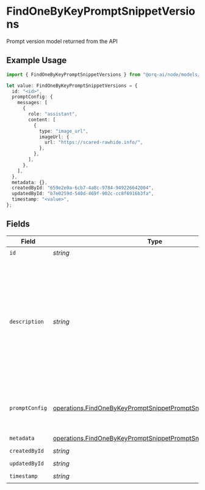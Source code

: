 # FindOneByKeyPromptSnippetVersions

Prompt version model returned from the API

## Example Usage

```typescript
import { FindOneByKeyPromptSnippetVersions } from "@orq-ai/node/models/operations";

let value: FindOneByKeyPromptSnippetVersions = {
  id: "<id>",
  promptConfig: {
    messages: [
      {
        role: "assistant",
        content: [
          {
            type: "image_url",
            imageUrl: {
              url: "https://scared-rawhide.info/",
            },
          },
        ],
      },
    ],
  },
  metadata: {},
  createdById: "659e2e0a-6cb7-4a8c-9784-949226642004",
  updatedById: "b7e0259d-540d-469f-902c-cc8f6916b3fa",
  timestamp: "<value>",
};
```

## Fields

| Field                                                                                                                                                              | Type                                                                                                                                                               | Required                                                                                                                                                           | Description                                                                                                                                                        |
| ------------------------------------------------------------------------------------------------------------------------------------------------------------------ | ------------------------------------------------------------------------------------------------------------------------------------------------------------------ | ------------------------------------------------------------------------------------------------------------------------------------------------------------------ | ------------------------------------------------------------------------------------------------------------------------------------------------------------------ |
| `id`                                                                                                                                                               | *string*                                                                                                                                                           | :heavy_check_mark:                                                                                                                                                 | N/A                                                                                                                                                                |
| `description`                                                                                                                                                      | *string*                                                                                                                                                           | :heavy_minus_sign:                                                                                                                                                 | The prompt snippet’s description, meant to be displayable in the UI. Use this field to optionally store a long form explanation of the prompt for your own purpose |
| `promptConfig`                                                                                                                                                     | [operations.FindOneByKeyPromptSnippetPromptSnippetsPromptConfig](../../models/operations/findonebykeypromptsnippetpromptsnippetspromptconfig.md)                   | :heavy_check_mark:                                                                                                                                                 | A list of messages compatible with the openAI schema                                                                                                               |
| `metadata`                                                                                                                                                         | [operations.FindOneByKeyPromptSnippetPromptSnippetsMetadata](../../models/operations/findonebykeypromptsnippetpromptsnippetsmetadata.md)                           | :heavy_check_mark:                                                                                                                                                 | N/A                                                                                                                                                                |
| `createdById`                                                                                                                                                      | *string*                                                                                                                                                           | :heavy_check_mark:                                                                                                                                                 | N/A                                                                                                                                                                |
| `updatedById`                                                                                                                                                      | *string*                                                                                                                                                           | :heavy_check_mark:                                                                                                                                                 | N/A                                                                                                                                                                |
| `timestamp`                                                                                                                                                        | *string*                                                                                                                                                           | :heavy_check_mark:                                                                                                                                                 | N/A                                                                                                                                                                |